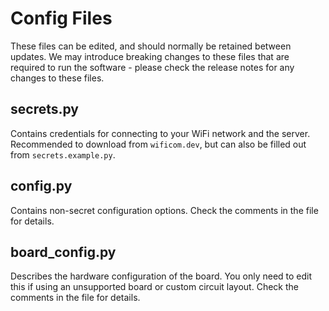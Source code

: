 # Config Files

These files can be edited, and should normally be retained between updates. We may introduce breaking changes to these files that are required to run the software - please check the release notes for any changes to these files.

## secrets.py

Contains credentials for connecting to your WiFi network and the server. Recommended to download from `wificom.dev`, but can also be filled out from `secrets.example.py`.

## config.py

Contains non-secret configuration options. Check the comments in the file for details.

## board_config.py

Describes the hardware configuration of the board. You only need to edit this if using an unsupported board or custom circuit layout. Check the comments in the file for details.
